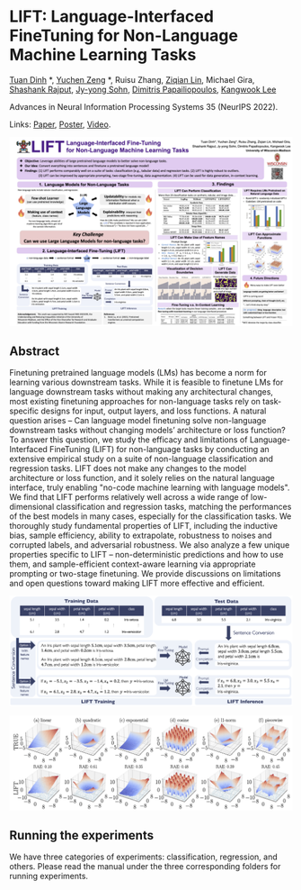 # LIFT: Language-Interfaced FineTuning for Non-Language Machine Learning Tasks

[Tuan Dinh](https://tuan-dinh.github.io/) *, [Yuchen Zeng](https://yzeng58.github.io/zyc_cv/) *, Ruisu Zhang, [Ziqian Lin](https://myhakureimu.github.io/), Michael Gira, [Shashank Rajput](https://pages.cs.wisc.edu/~srajput/), [Jy-yong Sohn](https://sites.google.com/view/jsohn), [Dimitris Papailiopoulos](https://papail.io/), [Kangwook Lee](https://kangwooklee.com/)

Advances in Neural Information Processing Systems 35 (NeurIPS 2022).

Links: [Paper](https://openreview.net/pdf?id=s_PJMEGIUfa), [Poster](https://nips.cc/media/PosterPDFs/NeurIPS%202022/54500.png?t=1669498072.6368294), [Video](https://nips.cc/virtual/2022/poster/54500).

![Poster](poster.png)

## Abstract

Finetuning pretrained language models (LMs) has become a norm for learning various downstream tasks. While it is feasible to finetune LMs for language downstream tasks without making any architectural changes, most existing finetuning approaches for non-language tasks rely on task-specific designs for input, output layers, and loss functions. A natural question arises – Can language model finetuning solve non-language downstream tasks without changing models’ architecture or loss function? To answer this question, we study the efficacy and limitations of Language-Interfaced FineTuning (LIFT) for non-language tasks by conducting an extensive empirical study on a suite of non-language classification and regression tasks. LIFT does not make any changes to the model architecture or loss function, and it solely relies on the natural language interface, truly enabling "no-code machine learning with language models". We find that LIFT performs relatively well across a wide range of low-dimensional classification and regression tasks, matching the performances of the best models in many cases, especially for the classification tasks. We thoroughly study fundamental properties of LIFT, including the inductive bias, sample efficiency, ability to extrapolate, robustness to noises and corrupted labels, and adversarial robustness. We also analyze a few unique properties specific to LIFT – non-deterministic predictions and how to use them, and sample-efficient context-aware learning via appropriate prompting or two-stage finetuning. We provide discussions on limitations and open questions toward making LIFT more effective and efficient.

![A high-level illustration of Language-Interfaced FineTuning (LIFT) framework.](regression/figures/prompts.png)

![Approximating various functions with Language-Interfaced FineTuning (LIFT) using GPT-J](regression/figures/figure2.png)

## Running the experiments

We have three categories of experiments: classification, regression, and others. Please read the manual under the three corresponding folders for running experiments. 
